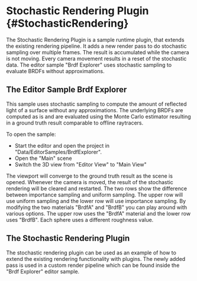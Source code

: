 Stochastic Rendering Plugin {#StochasticRendering}
======================

The Stochastic Rendering Plugin is a sample runtime plugin, that extends the existing rendering pipeline. It adds a new render pass to do stochastic sampling over multiple frames.
The result is accumulated while the camera is not moving. Every camera movement results in a reset of the stochastic data.
The editor sample "Brdf Explorer" uses stochastic sampling to evaluate BRDFs without approximations.

The Editor Sample Brdf Explorer
-------------------------------------------

This sample uses stochastic sampling to compute the amount of reflected light of a surface without any approximations.
The underlying BRDFs are computed as is and are evaluated using the Monte Carlo estimator resulting in a ground truth result comparable to offline raytracers.

To open the sample:
 * Start the editor and open the project in "Data/EditorSamples/BrdfExplorer".
 * Open the "Main" scene
 * Switch the 3D view from "Editor View" to "Main View"

The viewport will converge to the ground truth result as the scene is opened. Whenever the camera is moved, the result of the stochastic rendering will be cleared and restarted.
The two rows show the difference between importance sampling and uniform sampling. The upper row will use uniform sampling and the lower row will use importance sampling.
By modifying the two materials "BrdfA" and "BrdfB" you can play around with various options. The upper row uses the "BrdfA" material and the lower row uses "BrdfB".
Each sphere uses a different roughness value.

The Stochastic Rendering Plugin
-------------------------------------------

The stochastic rendering plugin can be used as an example of how to extend the existing rendering functionality with plugins.
The newly added pass is used in a custom render pipeline which can be found inside the "Brdf Explorer" editor sample.






